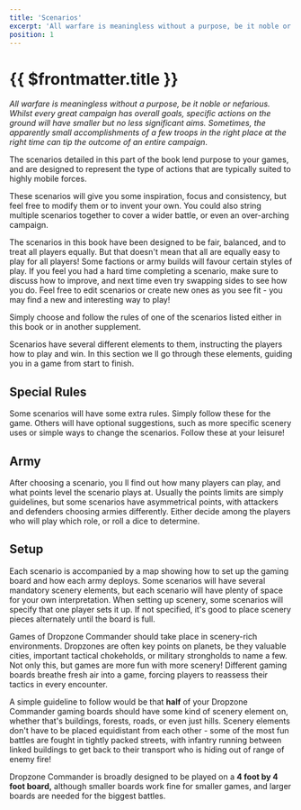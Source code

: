 ```yaml
---
title: 'Scenarios'
excerpt: 'All warfare is meaningless without a purpose, be it noble or nefarious.'
position: 1
---
```


# {{ $frontmatter.title }}

_All warfare is meaningless without a purpose, be it noble or nefarious. Whilst every great campaign has overall goals, specific actions on the ground will have smaller but no less significant aims. Sometimes, the apparently small accomplishments of a few troops in the right place at the right time can tip the outcome of an entire campaign_.

The scenarios detailed in this part of the book lend purpose to your games, and are designed to represent the type of actions that are typically suited to highly mobile forces.

These scenarios will give you some inspiration, focus and consistency, but feel free to modify them or to invent your own. You could also string multiple scenarios together to cover a wider battle, or even an over-arching campaign.

The scenarios in this book have been designed to be fair, balanced, and to treat all players equally. But that doesn't mean that all are equally easy to play for all players! Some factions or army builds will favour certain styles of play. If you feel you had a hard time completing a scenario, make sure to discuss how to improve, and next time even try swapping sides to see how you do. Feel free to edit scenarios or create new ones as you see fit - you may find a new and interesting way to play!

Simply choose and follow the rules of one of the scenarios listed either in this book or in another supplement.

Scenarios have several different elements to them, instructing the players how to play and win. In this section we ll go through these elements, guiding you in a game from start to finish.

## Special Rules

Some scenarios will have some extra rules. Simply follow these for the game. Others will have optional suggestions, such as more specific scenery uses or simple ways to change the scenarios. Follow these at your leisure!

## Army

After choosing a scenario, you ll find out how many players can play, and what points level the scenario plays at. Usually the points limits are simply guidelines, but some scenarios have asymmetrical points, with attackers and defenders choosing armies differently. Either decide among the players who will play which role, or roll a dice to determine.

## Setup

Each scenario is accompanied by a map showing how to set up the gaming board and how each army deploys. Some scenarios will have several mandatory scenery elements, but each scenario will have plenty of space for your own interpretation. When setting up scenery, some scenarios will specify that one player sets it up. If not specified, it's good to place scenery pieces alternately until the board is full.

Games of Dropzone Commander should take place in scenery-rich environments. Dropzones are often key points on planets, be they valuable cities, important tactical chokeholds, or military strongholds to name a few. Not only this, but games are more fun with more scenery! Different gaming boards breathe fresh air into a game, forcing players to reassess their tactics in every encounter.

A simple guideline to follow would be that **half** of your Dropzone Commander gaming boards should have some kind of scenery element on, whether that's buildings, forests, roads, or even just hills. Scenery elements don't have to be placed equidistant from each other - some of the most fun battles are fought in tightly packed streets, with infantry running between linked buildings to get back to their transport who is hiding out of range of enemy fire!

Dropzone Commander is broadly designed to be played on a **4 foot by 4 foot board,** although smaller boards work fine for smaller games, and larger boards are needed for the biggest battles.
